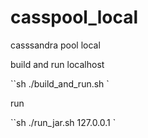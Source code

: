 casspool_local
==============

casssandra pool local

build and run localhost

``sh
./build_and_run.sh
`

run

``sh
./run_jar.sh 127.0.0.1
`
